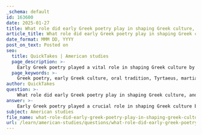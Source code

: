 ```yaml
---
_schema: default
id: 163600
date: 2025-01-27
title: What role did early Greek poetry play in shaping Greek culture, and which poets are notable for their historical accounts of Sparta?
article_title: What role did early Greek poetry play in shaping Greek culture, and which poets are notable for their historical accounts of Sparta?
date_format: MMM DD, YYYY
post_on_text: Posted on
seo:
  title: QuickTakes | American studies
  page_description: >-
    Early Greek poetry played a vital role in shaping Greek culture by preserving narratives and values. Notable poets such as Tyrtaeus, Alcman, and historians like Herodotus, Thucydides, and Xenophon provided essential insights into Spartan society and its historical significance.
  page_keywords: >-
    Greek poetry, early Greek culture, oral tradition, Tyrtaeus, martial poetry, Spartan values, Alcman, Spartan history, Herodotus, Thucydides, Xenophon, Peloponnesian War, Greco-Persian Wars, Spartan society, cultural narratives
author: QuickTakes
question: >-
    What role did early Greek poetry play in shaping Greek culture, and which poets are notable for their historical accounts of Sparta?
answer: >-
    Early Greek poetry played a crucial role in shaping Greek culture by preserving and transmitting cultural narratives, values, and historical accounts. The oral tradition was foundational in ancient Greek society, with bards and poets serving as key figures responsible for the performance of epic poetry. This oral tradition not only provided entertainment but also reinforced community bonds and shared values, helping to shape Greek identity and social norms.\n\nNotable poets who contributed to the historical accounts of Sparta include:\n\n1. **Tyrtaeus**: A lyric poet from the 7th century BCE, Tyrtaeus is known for his martial poetry that celebrated Spartan values, particularly bravery and the warrior ethos. His works often served to inspire and motivate Spartan soldiers, emphasizing the importance of valor in battle.\n\n2. **Alcman**: Another significant figure in Spartan literature, Alcman was a lyric poet who lived in the 7th century BCE. His poetry often focused on themes of communal life and the beauty of Spartan society, providing insights into the cultural practices and values of the Spartans.\n\n3. **Herodotus**: Often referred to as the "Father of History," Herodotus documented the Greco-Persian Wars and included accounts of Sparta's role in these conflicts. His historical narratives provide valuable context for understanding Spartan society and its military practices.\n\n4. **Thucydides**: A historian who wrote about the Peloponnesian War, Thucydides offered critical insights into Spartan governance and military strategies, contributing to the understanding of Spartan political structure and society.\n\n5. **Xenophon**: A historian and philosopher, Xenophon wrote extensively about Sparta, including its governance and military practices. His works provide a detailed perspective on Spartan life and culture.\n\nThese poets and historians collectively contributed to the understanding of Spartan society, its values, and its historical significance, making their works essential for studying ancient Sparta and its cultural heritage.
subject: American studies
file_name: what-role-did-early-greek-poetry-play-in-shaping-greek-culture-and-which-poets-are-notable-for-their-historical-accounts-of-sparta.md
url: /learn/american-studies/questions/what-role-did-early-greek-poetry-play-in-shaping-greek-culture-and-which-poets-are-notable-for-their-historical-accounts-of-sparta
---
```


&nbsp;